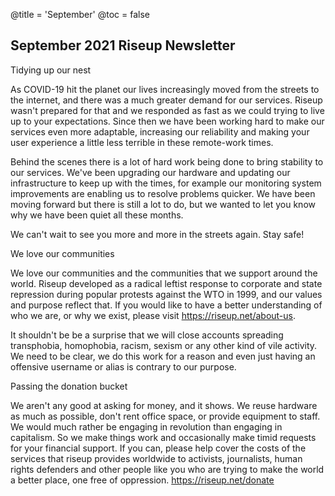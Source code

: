 @title = 'September'
@toc = false

September 2021 Riseup Newsletter
--------------------------------

Tidying up our nest

As COVID-19 hit the planet our lives increasingly moved from the streets to the internet, and there was a much greater demand for our services. Riseup wasn't prepared for that and we responded as fast as we could trying to live up to your expectations. Since then we have been working hard to make our services even more adaptable, increasing our reliability and making your user experience a little less terrible in these remote-work times.

Behind the scenes there is a lot of hard work being done to bring stability to our services. We've been upgrading our hardware and updating our infrastructure to keep up with the times, for example our monitoring system improvements are enabling us to resolve problems quicker. We have been moving forward but there is still a lot to do, but we wanted to let you know why we have been quiet all these months.

We can't wait to see you more and more in the streets again. Stay safe!

We love our communities

We love our communities and the communities that we support around the world. Riseup developed as a radical leftist response to corporate and state repression during popular protests against the WTO in 1999, and our values and purpose reflect that. If you would like to have a better understanding of who we are, or why we exist, please visit https://riseup.net/about-us.

It shouldn't be be a surprise that we will close accounts spreading transphobia, homophobia, racism, sexism or any other kind of vile activity. We need to be clear, we do this work for a reason and even just having an offensive username or alias is contrary to our purpose.

Passing the donation bucket

We aren't any good at asking for money, and it shows. We reuse hardware as much as possible, don't rent office space, or provide equipment to staff. We would much rather be engaging in revolution than engaging in capitalism. So we make things work and occasionally make timid requests for your financial support. If you can, please help cover the costs of the services that riseup provides worldwide to activists, journalists, human rights defenders and other people like you who are trying to make the world a better place, one free of oppression. https://riseup.net/donate
